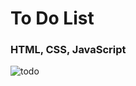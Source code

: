 # To Do List
### HTML, CSS, JavaScript

![todo](https://user-images.githubusercontent.com/66250856/110356149-3cb6bf00-803a-11eb-906f-42ed70e98375.png)

